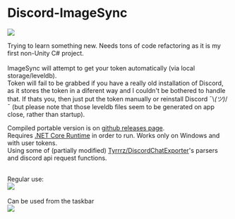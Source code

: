 # Discord-ImageSync

<img src="https://cdn.discordapp.com/attachments/282208855289495554/668868257071235078/x.png"><br>

Trying to learn something new. Needs tons of code refactoring as it is my first non-Unity C# project.<br><br>
ImageSync will attempt to get your token automatically (via local storage/leveldb).<br>Token will fail to be grabbed if you have a really old installation of Discord, as it stores the token in a diferent way and I couldn't be bothered to handle that. If thats you, then just put the token manually or reinstall Discord ¯\\_(ツ)_/¯ (but please note that those leveldb files seem to be generated on app close, rather than startup).<br>

Compiled portable version is on [github releases page](https://github.com/Peacerekam/Discord-ImageSync/releases).<br>
Requires [.NET Core Runtime](https://dotnet.microsoft.com/download) in order to run. Works only on Windows and with user tokens.<br>
Using some of (partially modified) [Tyrrrz/DiscordChatExporter](https://github.com/Tyrrrz/DiscordChatExporter)'s parsers and discord api request functions. 

<br>Regular use:<br>
<img src="https://cdn.discordapp.com/attachments/282208855289495554/668863558980730900/ssssss1.gif"><br><br>Can be used from the taskbar<br><img src="https://cdn.discordapp.com/attachments/282208855289495554/668863915190648832/opt.gif">
